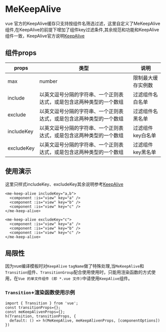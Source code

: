 # MeKeepAlive

vue 官方的KeepAlive缓存只支持按组件名筛选过滤，这里自定义了MeKeepAlive组件,在KeepAlive的前提下增加了组件key过滤条件,其余规范和功能和KeepAlive组件一致，KeepAlive官方说明[KeepAlive](https://cn.vuejs.org/guide/built-ins/keep-alive.html)

## 组件props

| props      | 类型 |说明|
| ----------- | ----------- | ----------- |
| max       | number | 限制最大缓存实例数 |
| include      | 以英文逗号分隔的字符串、一个正则表达式，或是包含这两种类型的一个数组 | 过滤组件名白名单 |
| exclude    | 以英文逗号分隔的字符串、一个正则表达式，或是包含这两种类型的一个数组     | 过滤组件名黑名单 |
| includeKey      | 以英文逗号分隔的字符串、一个正则表达式，或是包含这两种类型的一个数组 | 过滤组件key白名单 |
| excludeKey    | 以英文逗号分隔的字符串、一个正则表达式，或是包含这两种类型的一个数组     | 过滤组件key黑名单 |

## 使用演示

这里只样式includeKey、excludeKey其余说明参考[KeepAlive](https://cn.vuejs.org/guide/built-ins/keep-alive.html)
```
<me-keep-alive includeKey="a,b">
  <component :is="view" key="a" />
  <component :is="view" key="b" />
  <component :is="view" key="c" />
</me-keep-alive>
```
```
<me-keep-alive excludeKey="c">
  <component :is="view" key="a" />
  <component :is="view" key="b" />
  <component :is="view" key="c" />
</me-keep-alive>
```

## 局限性

因为vue编译模板时对`KeepAlive` `tagName`做了特殊处理,当`MeKeepAlive`和`Transition`组件、`TransitionGroup`配合使用使用时，只能用渲染函数的方式使用，在`Vue 的单文件组件 (即 *.vue 文件)`中请使用`KeepAlive`组件。

### `Transition`+渲染函数使用示例

```
import { Transition } from 'vue';
const transitionProps={};
const meKeepAlivenProps={};
h(Transition, transitionProps, { 
  default: () => h(MeKeepAlive, meKeepAlivenProps, [componentOptions])
})
```